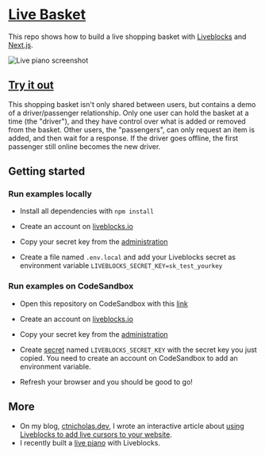 # [Live Basket](https://livebasket.ctnicholas.dev)

This repo shows how to build a live shopping basket with [Liveblocks](https://liveblocks.io) and [Next.js](https://nextjs.org/).

![Live piano screenshot](https://livebasket.ctnicholas.dev/screenshot.png)


## [Try it out](https://livebasket.ctnicholas.dev)

This shopping basket isn't only shared between users, but contains a demo of a driver/passenger relationship.
Only one user can hold the basket at a time (the "driver"), and they have control over what is added or 
removed from the basket. Other users, the "passengers", can only request an item is added, and then wait for
a response. If the driver goes offline, the first passenger still online becomes the new driver.

## Getting started

### Run examples locally

- Install all dependencies with `npm install`

- Create an account on [liveblocks.io](https://liveblocks.io/dashboard)

- Copy your secret key from the [administration](https://liveblocks.io/dashboard/apikeys)

- Create a file named `.env.local` and add your Liveblocks secret as environment variable `LIVEBLOCKS_SECRET_KEY=sk_test_yourkey`

### Run examples on CodeSandbox

- Open this repository on CodeSandbox with this [link](https://codesandbox.io/s/live-piano-with-liveblocks-and-next-js-pgkp5)

- Create an account on [liveblocks.io](https://liveblocks.io/dashboard)

- Copy your secret key from the [administration](https://liveblocks.io/dashboard/apikeys)

- Create [secret](https://codesandbox.io/docs/secrets) named `LIVEBLOCKS_SECRET_KEY` with the secret key you just copied. You need to create an account on CodeSandbox to add an environment variable.

- Refresh your browser and you should be good to go!


## More

- On my blog, [ctnicholas.dev](https://www.ctnicholas.dev/), I wrote an interactive article
about [using Liveblocks to add live cursors to your website](https://www.ctnicholas.dev/articles/live-cursors-with-liveblocks).
- I recently built a [live piano](https://github.com/CTNicholas/liveblocks-live-piano-next-js) with Liveblocks.
